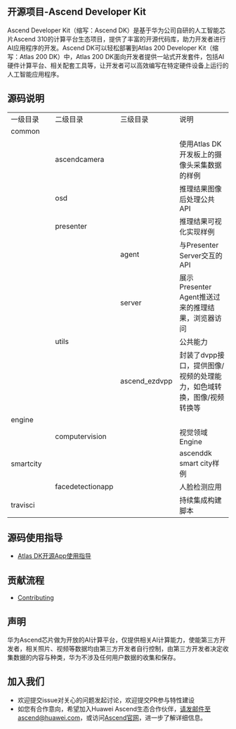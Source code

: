 ## 开源项目-Ascend Developer Kit

Ascend Developer Kit（缩写：Ascend DK）是基于华为公司自研的人工智能芯片Ascend 310的计算平台生态项目，提供了丰富的开源代码库，助力开发者进行AI应用程序的开发。Ascend DK可以轻松部署到Atlas 200 Developer Kit（缩写：Atlas 200 DK）中，Atlas 200 DK面向开发者提供一站式开发套件，包括AI硬件计算平台、相关配套工具等，让开发者可以高效编写在特定硬件设备上运行的人工智能应用程序。

## 源码说明

<table>
<tr> 
	<td width="20%">一级目录</td>
	<td width="20%">二级目录</td>
    <td width="20%">三级目录</td>
	<td >说明</td>
</tr>
<tr>
	<td>common</td>
	<td></td>
    <td></td>
	<td></td>
</tr>
<tr>
 	<td></td>
	<td>ascendcamera</td>
    <td></td>
	<td>使用Atlas DK开发板上的摄像头采集数据的样例</td>
</tr>
<tr>
	<td></td>
	<td>osd</td>
    <td></td>
	<td>推理结果图像后处理公共API</td>
</tr>
<tr>
	<td></td>
	<td>presenter</td>
    <td></td>
	<td>推理结果可视化实现样例</td>
</tr>
<tr>
	<td></td>
	<td></td>
	<td>agent</td>
	<td>与Presenter Server交互的API</td>
</tr>
<tr>
	<td></td>
	<td></td>
	<td>server</td>
	<td>展示Presenter Agent推送过来的推理结果，浏览器访问</td>
</tr>
<tr>
	<td></td>
	<td>utils</td>
    <td></td>
	<td>公共能力</td>
</tr>
<tr>
	<td></td>
	<td></td>
    <td>ascend_ezdvpp</td>
	<td>封装了dvpp接口，提供图像/视频的处理能力，如色域转换，图像/视频转换等</td>
</tr>
<tr>
	<td>engine</td>
	<td></td>
    <td></td>
	<td></td>
</tr>
<tr>
	<td></td>
	<td>computervision</td>
    <td></td>
	<td>视觉领域Engine</td>
</tr>
<tr>
	<td>smartcity</td>
	<td></td>
    <td></td>
	<td>ascenddk smart city样例</td>
</tr>
<tr>
	<td></td>
    <td>facedetectionapp</td>
	<td></td>
	<td>人脸检测应用</td>
</tr>
<tr>
	<td>travisci</td>
	<td></td>
    <td></td>
	<td>持续集成构建脚本</td>
</tr>
</table>

## 源码使用指导
-   [Atlas DK开源App使用指导](https://ascend.github.io/ascenddk-private/doc/samplecode/OverView.html)

## 贡献流程
-   [Contributing](contributing.md)

## 声明
华为Ascend芯片做为开放的AI计算平台，仅提供相关AI计算能力，使能第三方开发者，相关照片、视频等数据均由第三方开发者自行控制，由第三方开发者决定收集数据的内容与种类，华为不涉及任何用户数据的收集和保存。

## 加入我们
* 欢迎提交issue对关心的问题发起讨论，欢迎提交PR参与特性建设
* 如您有合作意向，希望加入Huawei Ascend生态合作伙伴，请发邮件至ascend@huawei.com，或访问[Ascend官网](https://www.huawei.com/minisite/ascend/cn/index.html)，进一步了解详细信息。
